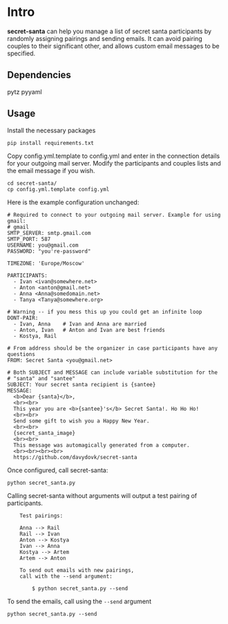 Intro
=====

**secret-santa** can help you manage a list of secret santa participants by
randomly assigning pairings and sending emails. It can avoid pairing 
couples to their significant other, and allows custom email messages to be 
specified.

Dependencies
------------

pytz
pyyaml

Usage
-----
Install the necessary packages

    pip install requirements.txt


Copy config.yml.template to config.yml and enter in the connection details 
for your outgoing mail server. Modify the participants and couples lists and 
the email message if you wish.

    cd secret-santa/
    cp config.yml.template config.yml

Here is the example configuration unchanged:

    # Required to connect to your outgoing mail server. Example for using gmail:
    # gmail
    SMTP_SERVER: smtp.gmail.com
    SMTP_PORT: 587
    USERNAME: you@gmail.com
    PASSWORD: "you're-password"

    TIMEZONE: 'Europe/Moscow'

    PARTICIPANTS:
      - Ivan <ivan@somewhere.net>
      - Anton <anton@gmail.net>
      - Anna <Anna@somedomain.net>
      - Tanya <Tanya@somewhere.org>

    # Warning -- if you mess this up you could get an infinite loop
    DONT-PAIR:
      - Ivan, Anna    # Ivan and Anna are married
      - Anton, Ivan   # Anton and Ivan are best friends
      - Kostya, Rail

    # From address should be the organizer in case participants have any questions
    FROM: Secret Santa <you@gmail.net>

    # Both SUBJECT and MESSAGE can include variable substitution for the 
    # "santa" and "santee"
    SUBJECT: Your secret santa recipient is {santee}
    MESSAGE: 
      <b>Dear {santa}</b>,
      <br><br>
      This year you are <b>{santee}'s</b> Secret Santa!. Ho Ho Ho!
      <br><br>
      Send some gift to wish you a Happy New Year.
      <br><br>
      {secret_santa_image}
      <br><br>
      This message was automagically generated from a computer. 
      <br><br><br><br>
      https://github.com/davydovk/secret-santa

Once configured, call secret-santa:

    python secret_santa.py

Calling secret-santa without arguments will output a test pairing of 
participants.

        Test pairings:

        Anna --> Rail
        Rail --> Ivan
        Anton --> Kostya
        Ivan --> Anna
        Kostya --> Artem
        Artem --> Anton

        To send out emails with new pairings,
        call with the --send argument:

            $ python secret_santa.py --send

To send the emails, call using the `--send` argument

    python secret_santa.py --send